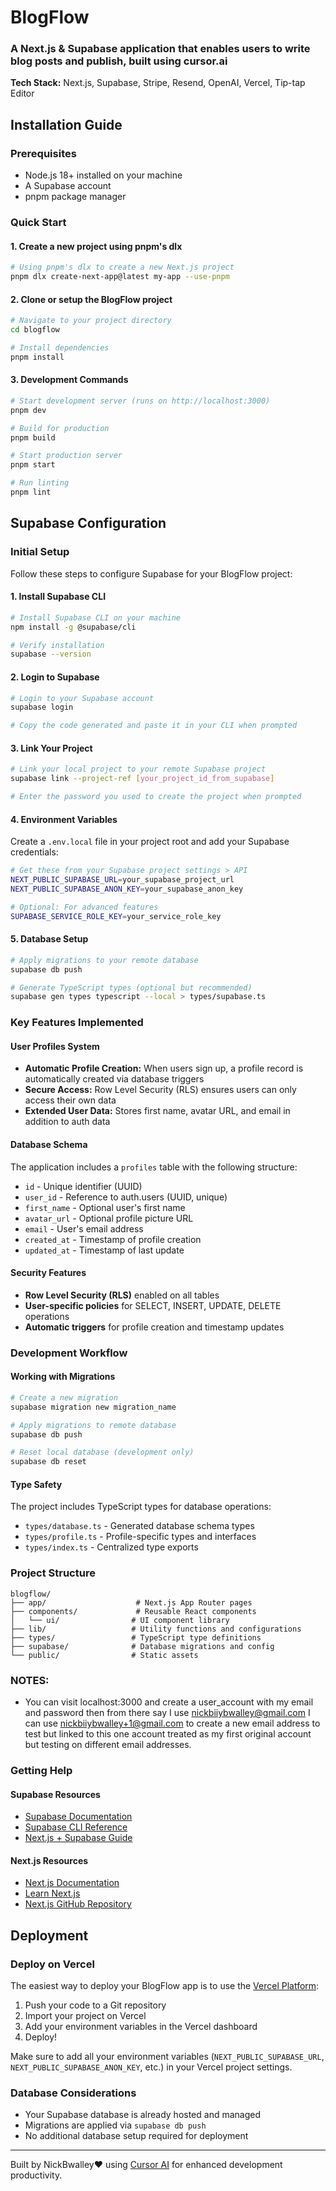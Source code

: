 # BlogFlow

### A Next.js & Supabase application that enables users to write blog posts and publish, built using cursor.ai

**Tech Stack:** Next.js, Supabase, Stripe, Resend, OpenAI, Vercel, Tip-tap Editor

## Installation Guide

### Prerequisites

- Node.js 18+ installed on your machine
- A Supabase account
- pnpm package manager

### Quick Start

#### 1. Create a new project using pnpm's dlx

```bash
# Using pnpm's dlx to create a new Next.js project
pnpm dlx create-next-app@latest my-app --use-pnpm
```

#### 2. Clone or setup the BlogFlow project

```bash
# Navigate to your project directory
cd blogflow

# Install dependencies
pnpm install
```

#### 3. Development Commands

```bash
# Start development server (runs on http://localhost:3000)
pnpm dev

# Build for production
pnpm build

# Start production server
pnpm start

# Run linting
pnpm lint
```

## Supabase Configuration

### Initial Setup

Follow these steps to configure Supabase for your BlogFlow project:

#### 1. Install Supabase CLI

```bash
# Install Supabase CLI on your machine
npm install -g @supabase/cli

# Verify installation
supabase --version
```

#### 2. Login to Supabase

```bash
# Login to your Supabase account
supabase login

# Copy the code generated and paste it in your CLI when prompted
```

#### 3. Link Your Project

```bash
# Link your local project to your remote Supabase project
supabase link --project-ref [your_project_id_from_supabase]

# Enter the password you used to create the project when prompted
```

#### 4. Environment Variables

Create a `.env.local` file in your project root and add your Supabase credentials:

```bash
# Get these from your Supabase project settings > API
NEXT_PUBLIC_SUPABASE_URL=your_supabase_project_url
NEXT_PUBLIC_SUPABASE_ANON_KEY=your_supabase_anon_key

# Optional: For advanced features
SUPABASE_SERVICE_ROLE_KEY=your_service_role_key
```

#### 5. Database Setup

```bash
# Apply migrations to your remote database
supabase db push

# Generate TypeScript types (optional but recommended)
supabase gen types typescript --local > types/supabase.ts
```

### Key Features Implemented

#### User Profiles System

- **Automatic Profile Creation:** When users sign up, a profile record is automatically created via database triggers
- **Secure Access:** Row Level Security (RLS) ensures users can only access their own data
- **Extended User Data:** Stores first name, avatar URL, and email in addition to auth data

#### Database Schema

The application includes a `profiles` table with the following structure:

- `id` - Unique identifier (UUID)
- `user_id` - Reference to auth.users (UUID, unique)
- `first_name` - Optional user's first name
- `avatar_url` - Optional profile picture URL
- `email` - User's email address
- `created_at` - Timestamp of profile creation
- `updated_at` - Timestamp of last update

#### Security Features

- **Row Level Security (RLS)** enabled on all tables
- **User-specific policies** for SELECT, INSERT, UPDATE, DELETE operations
- **Automatic triggers** for profile creation and timestamp updates

### Development Workflow

#### Working with Migrations

```bash
# Create a new migration
supabase migration new migration_name

# Apply migrations to remote database
supabase db push

# Reset local database (development only)
supabase db reset
```

#### Type Safety

The project includes TypeScript types for database operations:

- `types/database.ts` - Generated database schema types
- `types/profile.ts` - Profile-specific types and interfaces
- `types/index.ts` - Centralized type exports

### Project Structure

```
blogflow/
├── app/                    # Next.js App Router pages
├── components/             # Reusable React components
│   └── ui/                # UI component library
├── lib/                   # Utility functions and configurations
├── types/                 # TypeScript type definitions
├── supabase/              # Database migrations and config
└── public/                # Static assets
```

### NOTES:

- You can visit localhost:3000 and create a user_account with my email and password then from there say I use nickbiiybwalley@gmail.com I can use nickbiiybwalley+1@gmail.com to create a new email address to test but linked to this one account treated as my first original account but testing on different email addresses.

### Getting Help

#### Supabase Resources

- [Supabase Documentation](https://docs.supabase.com/)
- [Supabase CLI Reference](https://supabase.com/docs/reference/cli)
- [Next.js + Supabase Guide](https://supabase.com/docs/guides/getting-started/tutorials/with-nextjs)

#### Next.js Resources

- [Next.js Documentation](https://nextjs.org/docs)
- [Learn Next.js](https://nextjs.org/learn)
- [Next.js GitHub Repository](https://github.com/vercel/next.js)

## Deployment

### Deploy on Vercel

The easiest way to deploy your BlogFlow app is to use the [Vercel Platform](https://vercel.com/new):

1. Push your code to a Git repository
2. Import your project on Vercel
3. Add your environment variables in the Vercel dashboard
4. Deploy!

Make sure to add all your environment variables (`NEXT_PUBLIC_SUPABASE_URL`, `NEXT_PUBLIC_SUPABASE_ANON_KEY`, etc.) in your Vercel project settings.

### Database Considerations

- Your Supabase database is already hosted and managed
- Migrations are applied via `supabase db push`
- No additional database setup required for deployment

---

Built by NickBwalley❤️ using [Cursor AI](https://cursor.ai) for enhanced development productivity.
